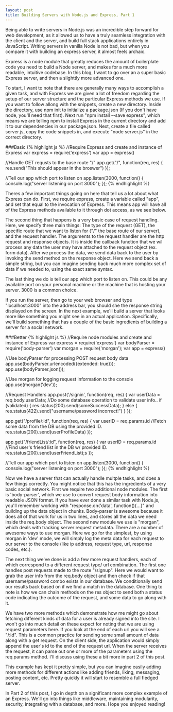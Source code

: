 ```yaml
---
layout: post
title: Building Servers with Node.js and Express, Part 1
---
```


Being able to write servers in Node.js was an incredible step forward for web development, as it allowed us to have a truly seamless integration with the client and the server, and build full stack applications entirely in JavaScript.  Writing servers in vanilla Node is not bad, but when you compare it with building an express server, it almost feels archaic.  

Express is a node module that greatly reduces the amount of boilerplate code you need to build a Node server, and makes for a much more readable, intuitive codebase.  In this blog, I want to go over an a super basic Express server, and then a slighttly more advanced one.

To start, I want to note that there are generally many ways to accomplish a given task, and with Express we are given a lot of freedom regarding the setup of our server structure and the particular Express methods we use.  If you want to follow allong with the snippets, create a new directory.  Inside the directory, use npm init to initialize a package.json (If you don't have node, you'll need that first).  Next run "npm install --save express", which means we are telling npm to install Express in the current directory and add it to our dependencies in our package.json.  Next, create a file called server.js, copy the code snippets in, and execute "node server.js" in the correct directory.

###Basic
{% highlight js %}
//Require Express and create and instance of Express
var express = require('express')
var app = express()

//Handle GET requsts to the base route "/"
app.get("/", function(req, res) {
  res.send("This should appear in the broswer")
});

//Tell our app which port to listen on
app.listen(3000, function() {
  console.log("server listening on port 3000");
});
{% endhighlight %}

Theres a few important things going on here that tell us a lot about what Express can do. First, we require express, create a variable called "app", and set that equal to the invocation of Express.  This means app will have all of the Express methods available to it through dot access, as we see below.  

The second thing that happens is a very basic case of request handling.  Here, we specify three main things: The type of the request (GET), the specific route that we want to listen for ("/" the base route of our server), and the request handler.  The arguments to the request handler are the http request and response objects.  It is inside the callback function that we wil process any data the user may have attached to the request object (ex. form data).  After we process the data, we send data back to the user by invoking the send method on the response object.  Here we send back a simple string, but you can imagine sending back much more complex set of data if we needed to, using the exact same syntax.

The last thing we do is tell our app which port to listen on.  This could be any available port on your personal machine or the machine that is hosting your server.  3000 is a common choice.  

If you run the server, then go to your web browser and type "localhost:3000" into the address bar, you should she the response string displayed on the screen.  In the next example, we'll build a server that looks more like something you might see in an actual application. Specifically, we'll build something that has a couple of the basic ingredients of building a server for a social network.

###Better
{% highlight js %}
//Require node modules and create and instance of Express
var express = require('express')
var bodyParser = require('body-parser')
var morgan = require('morgan');
var app = express()

//Use bodyParser for processing POST request body data
app.use(bodyParser.urlencoded({extended: true}));
app.use(bodyParser.json());

//Use morgan for logging request information to the console
app.use(morgan('dev'));

//Request Handlers
app.post('/signin', function(req, res) {
  var userData = req.body.userData;
  //Do some database operation to validate user info..
  if (validated) {
    res.status(200).send(someSuccessData);
  } else {
    res.status(422).send("username/password incorrect!")
  }
});

app.get("/profile/:id", function(req, res) {
  var userID = req.params.id
  //Fetch some data from the DB using the provided ID.
  res.status(200).send(userProfileData)
});

app.get("/friendList/:id", function(req, res) {
  var userID = req.params.id
  //Find user's friend list in the DB w/ provided ID.
  res.status(200).send(userFriendList);s
});

//Tell our app which port to listen on
app.listen(3000, function() {
  console.log("server listening on port 3000");
});
{% endhighlight %}

Now we have a server that can actually handle multple tasks, and does a few things correctly.  You might notice that this has the ingredients of a very basic social network.  First we require two additional node modules.  The first is 'body-parser', which we use to convert request body information into readable JSON format.  If you have ever done a similar task with Node.js, you'll remember working with "response.on('data', function(){...}" and building up the data object in chunks.  Body-parser is awesome because it does all of that work for us in two lines, and stores all the data we need inside the req.body object.  The second new module we use is "morgan", which deals with tracking server request metadata.  There are a number of awesome ways to use morgan.  Here we go for the simplest, by using morgan in 'dev' mode, we will simply log the meta data for each request to our server to the console (like ip address, request type, url, response codes, etc.).

The next thing we've done is add a few more request handlers, each of which correspond to a different request type/ url combination.  The first one handles post requests made to the route "/signup".  Here we would want to grab the user info from the req.body object and then check if that username/password combo exists in our database.  We conditionally send our results back based on if we find a match in the database.  One thing to note is how we can chain methods on the res object to send both a status code indicating the outcome of the request, and some data to go along with it.  

We have two more methods which demonstrate how me might go about fetching different kinds of data for a user is already signed into the site.  I won't go into much detail on these expect for noting that we are using request parameters here.  If you look at the end of each url you will see a "/:id".  This is a common practice for sending some small amount of data along with a get request.  On the client side, the application would simply append the user's id to the end of the request url.  When the server receives the request, it can
parse out one or more of the parameters using the req.params method.  I'll discuss using these a bit more in part 2 of this post.

This example has kept it pretty simple, but you can imagine easily adding more methods for different actions like adding friends, liking, messaging, posting content, etc.  Pretty quickly it will start to resemble a full fledged server.

In Part 2 of this post, I go in depth on a significant more complex example of an Express.  We'll go into things like middleware, maintaining modularity, security, integrating with a database, and more.  Hope you enjoyed reading!









